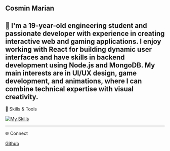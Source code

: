 ## Cosmin Marian

👋 I'm a 19-year-old engineering student and passionate developer with experience in creating interactive web and gaming applications. I enjoy working with React for building dynamic user interfaces and have skills in backend development using Node.js and MongoDB. My main interests are in UI/UX design, game development, and animations, where I can combine technical expertise with visual creativity.
---
🔧 Skills & Tools

[![My Skills](https://skillicons.dev/icons?i=html,css,js,cpp,nodejs,mongodb,react,ts,mysql)](https://skillicons.dev)

---
🌐 Connect

[Github](https://cosmin-marian.vercel.app/)
